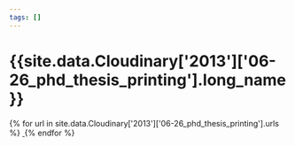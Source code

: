```yaml
---
tags: []
---
```

<div itemscope itemtype="http://schema.org/Photograph">
  <h1>{{site.data.Cloudinary['2013']['06-26_phd_thesis_printing'].long_name}}</h1>
  {% for url in site.data.Cloudinary['2013']['06-26_phd_thesis_printing'].urls %}
    <a itemprop="image" class="swipebox" title="" href="{{ site.cloudinary.baseurl }}/{{ url }}">
      <img alt="" itemprop="thumbnailUrl" src="{{ site.cloudinary.baseurl }}/h_150/{{ url }}" />
      <meta itemprop="isFamilyFriendly" content="true" />
    </a>
  {% endfor %}
</div>
